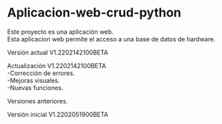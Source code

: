 # Aplicacion-web-crud-python
Este proyecto es una aplicación web.<br>
Esta aplicacion web permite el acceso a una base de datos de hardware.<br>

Versión actual V1.2202142100BETA<br>

Actualización V1.2202142100BETA<br>
-Corrección de errores.<br>
-Mejoras visuales.<br>
-Nuevas funciones.<br>

Versiones anteriores.<br>

Versión inicial V1.2202051900BETA

